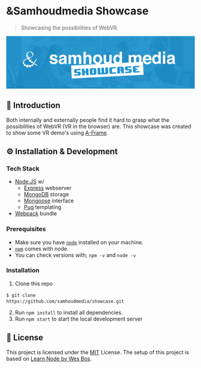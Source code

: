 # &Samhoudmedia Showcase
> Showcasing the possibilities of WebVR.

![Showcase Github Banner](/docs/github-banner.jpg)

## 📖 Introduction
Both internally and externally people find it hard to grasp what the possibilities of WebVR (VR in the browser) are. This showcase was created to show some VR demo's using [A-Frame](https://aframe.io/).

## ⚙ Installation & Development

### Tech Stack
* [Node.JS](http://nodejs.org) w/
  * [Express](https://expressjs.com) webserver
  * [MongoDB](https://www.mongodb.com/) storage
  * [Mongoose](https://www.npmjs.com/package/mongoose) interface
  * [Pug](https://www.npmjs.com/package/pug) templating
* [Webpack](https://webpack.js.org/) bundle

### Prerequisites
* Make sure you have [`node`](https://nodejs.org/en/) installed on your machine.
* [`npm`](https://www.npmjs.com/) comes with node.
* You can check versions with; `npm -v` and `node -v`

### Installation
1. Clone this repo
```
$ git clone 
https://github.com/samhoudmedia/showcase.git
```

2. Run `npm install` to install all dependencies.
3. Run `npm start` to start the local development server

## 📃 License
This project is licensed under the [MIT](LICENSE) License. The setup of this project is based on [Learn Node by Wes Bos](https://learnnode.com/).